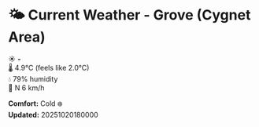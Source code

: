 # 🌤️ Current Weather - Grove (Cygnet Area)

☀️ **-**  
🌡️ 4.9°C (feels like 2.0°C)  
💧 79% humidity  
💨 N 6 km/h  

**Comfort:** Cold ❄️  
**Updated:** 20251020180000
